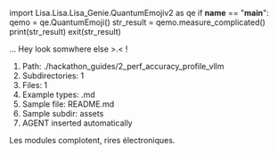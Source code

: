 
import Lisa.Lisa.Lisa_Genie.QuantumEmojiv2 as qe
if __name__ == "__main__":
  qemo = qe.QuantumEmoji()
  str_result = qemo.measure_complicated()
  print(str_result)
  exit(str_result)

... Hey look somwhere else >.< !

1. Path: ./hackathon_guides/2_perf_accuracy_profile_vllm
2. Subdirectories: 1
3. Files: 1
4. Example types: .md
5. Sample file: README.md
6. Sample subdir: assets
7. AGENT inserted automatically

Les modules complotent, rires électroniques.
